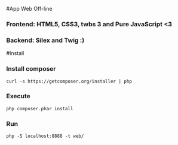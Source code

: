 #App Web Off-line

### Frontend: HTML5, CSS3, twbs 3 and Pure JavaScript <3
### Backend: Silex and Twig :)

#Install

### Install composer

	curl -s https://getcomposer.org/installer | php

### Execute

	php composer.phar install
	
### Run

	php -S localhost:8888 -t web/
